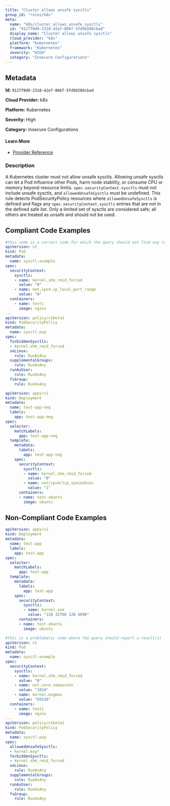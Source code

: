 ```yaml
---
title: "Cluster allows unsafe sysctls"
group_id: "rules/k8s"
meta:
  name: "k8s/cluster_allows_unsafe_sysctls"
  id: "9127f0d9-2310-42e7-866f-5fd9d20dcbad"
  display_name: "Cluster allows unsafe sysctls"
  cloud_provider: "k8s"
  platform: "Kubernetes"
  framework: "Kubernetes"
  severity: "HIGH"
  category: "Insecure Configurations"
---
```

## Metadata

**Id:** `9127f0d9-2310-42e7-866f-5fd9d20dcbad`

**Cloud Provider:** k8s

**Platform:** Kubernetes

**Severity:** High

**Category:** Insecure Configurations

#### Learn More

 - [Provider Reference](https://kubernetes.io/docs/tasks/administer-cluster/sysctl-cluster/)

### Description

 A Kubernetes cluster must not allow unsafe sysctls. Allowing unsafe sysctls can let a Pod influence other Pods, harm node stability, or consume CPU or memory beyond resource limits.
`spec.securityContext.sysctls` must not include unsafe sysctls, and `allowedUnsafeSysctls` must be undefined. This rule detects PodSecurityPolicy resources where `allowedUnsafeSysctls` is defined and flags any `spec.securityContext.sysctls` entries that are not in the defined safe list.
Only a limited set of sysctls are considered safe; all others are treated as unsafe and should not be used.


## Compliant Code Examples
```yaml
#this code is a correct code for which the query should not find any result
apiVersion: v1
kind: Pod
metadata:
  name: sysctl-example
spec:
  securityContext:
    sysctls:
    - name: kernel.shm_rmid_forced
      value: "0"
    - name: net.ipv4.ip_local_port_range
      value: "0"
  containers:
    - name: test1
      image: nginx
---
apiVersion: policy/v1beta1
kind: PodSecurityPolicy
metadata:
  name: sysctl-psp
spec:
  forbiddenSysctls:
  - kernel.shm_rmid_forced
  seLinux:
    rule: RunAsAny
  supplementalGroups:
    rule: RunAsAny
  runAsUser:
    rule: RunAsAny
  fsGroup:
    rule: RunAsAny

```

```yaml
apiVersion: apps/v1
kind: Deployment
metadata:
  name: test-app-neg
  labels:
    app: test-app-neg
spec:
  selector:
    matchLabels:
      app: test-app-neg
  template:
    metadata:
      labels:
        app: test-app-neg
    spec:
      securityContext:
        sysctls:
        - name: kernel.shm_rmid_forced
          value: "0"
        - name: net/ipv4/tcp_syncookies
          value: "1"
      containers:
      - name: test-ubuntu
        image: ubuntu

```
## Non-Compliant Code Examples
```yaml
apiVersion: apps/v1
kind: Deployment
metadata:
  name: test-app
  labels:
    app: test-app
spec:
  selector:
    matchLabels:
      app: test-app
  template:
    metadata:
      labels:
        app: test-app
    spec:
      securityContext:
        sysctls:
        - name: kernel.sem
          value: "128 32768 128 4096"
      containers:
      - name: test-ubuntu
        image: ubuntu

```

```yaml
#this is a problematic code where the query should report a result(s)
apiVersion: v1
kind: Pod
metadata:
  name: sysctl-example
spec:
  securityContext:
    sysctls:
    - name: kernel.shm_rmid_forced
      value: "0"
    - name: net.core.somaxconn
      value: "1024"
    - name: kernel.msgmax
      value: "65536"
  containers:
    - name: test1
      image: nginx
---
apiVersion: policy/v1beta1
kind: PodSecurityPolicy
metadata:
  name: sysctl-psp
spec:
  allowedUnsafeSysctls:
  - kernel.msg*
  forbiddenSysctls:
  - kernel.shm_rmid_forced
  seLinux:
    rule: RunAsAny
  supplementalGroups:
    rule: RunAsAny
  runAsUser:
    rule: RunAsAny
  fsGroup:
    rule: RunAsAny

```